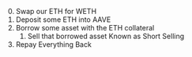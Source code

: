 0. Swap our ETH for WETH
1. Deposit some ETH into AAVE
2. Borrow some asset with the ETH collateral
    1. Sell that borrowed asset Known as Short Selling
3. Repay Everything Back